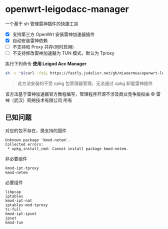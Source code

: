 # openwrt-leigodacc-manager

一个基于 sh 管理雷神插件的快捷工具

- [x] 支持第三方 OpenWrt 安装雷神加速器插件
- [x] 自动安装雷神依赖
- [ ] 不支持和 Proxy 共存(同时启用)
- [ ] 不支持修改雷神加速器为 TUN 模式，默认为 Tproxy

执行下列命令 **使用 Leigod Acc Manager**

```sh
sh -c "$(curl -fsSL https://fastly.jsdelivr.net/gh/miaoermua/openwrt-leigodacc-manager@main/leigod_menu.sh)"
```

> 此方法安装的不受 opkg 包管理器管理，无法通过 opkg 卸载雷神插件

该方法基于雷神加速器官方教程编写，管理程序开源不涉及商业竞争版权由 ©️ 雷神（武汉）网络技术有限公司 所有

## 已知问题

对应的包不存在，换支持的固件

```shell
Unknown package 'kmod-netem'.
Collected errors:
 * opkg_install_cmd: Cannot install package kmod-netem.
```

非必要组件

```
kmod-ipt-tproxy
kmod-netem
```

必要组件

```
libpcap
iptables
kmod-ipt-nat
iptables-mod-tproxy
tc-full
kmod-ipt-ipset
ipset
kmod-tun
```
